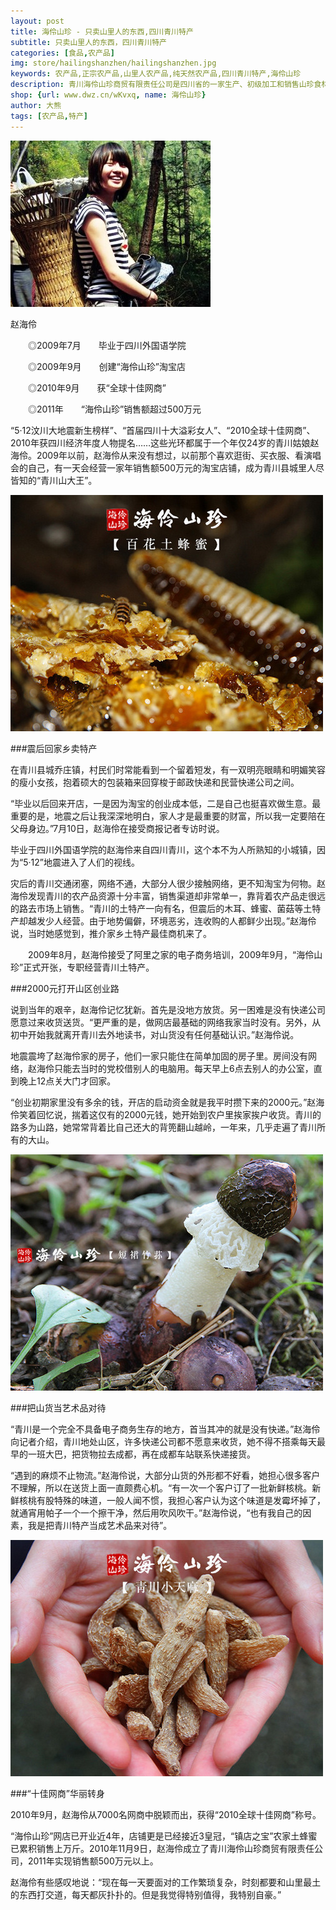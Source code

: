 ```yaml
---
layout: post
title: 海伶山珍 - 只卖山里人的东西,四川青川特产
subtitle: 只卖山里人的东西，四川青川特产
categories: [食品,农产品]
img: store/hailingshanzhen/hailingshanzhen.jpg
keywords: 农产品,正宗农产品,山里人农产品,纯天然农产品,四川青川特产,海伶山珍
description: 青川海伶山珍商贸有限责任公司是四川省的一家生产、初级加工和销售山珍食材的公司，公司位于四川省广元市青川县。公司于2010年11月由赵海伶注册成立，海伶山珍商标也于2012年注册成立，公司的经营理念为“只卖山里人的产品”。海伶山珍公司主要从事土蜂蜜、老巢蜂蜜、青川木耳、椴木花菇、椴木香菇、长短裙竹荪以及野生食用菌和花椒等调味品的生产加工和销售。
shop: {url: www.dwz.cn/wKvxq, name: 海伶山珍}
author: 大熊
tags: [农产品,特产]
---
```



![Alt "海伶山珍"](/images/store/hailingshanzhen/00.jpg)

 赵海伶

　　◎2009年7月　　毕业于四川外国语学院

　　◎2009年9月　　创建“海伶山珍”淘宝店

　　◎2010年9月　　获“全球十佳网商”

　　◎2011年　　“海伶山珍”销售额超过500万元


“5·12汶川大地震新生榜样”、“首届四川十大溢彩女人”、“2010全球十佳网商”、2010年获四川经济年度人物提名……这些光环都属于一个年仅24岁的青川姑娘赵海伶。2009年以前，赵海伶从来没有想过，以前那个喜欢逛街、买衣服、看演唱会的自己，有一天会经营一家年销售额500万元的淘宝店铺，成为青川县城里人尽皆知的“青川山大王”。


![Alt "海伶山珍"](/images/store/hailingshanzhen/01.jpg)

###震后回家乡卖特产

在青川县城乔庄镇，村民们时常能看到一个留着短发，有一双明亮眼睛和明媚笑容的瘦小女孩，抱着硕大的包装箱来回穿梭于邮政快递和民营快递公司之间。

“毕业以后回来开店，一是因为淘宝的创业成本低，二是自己也挺喜欢做生意。最重要的是，地震之后让我深深地明白，家人才是最重要的财富，所以我一定要陪在父母身边。”7月10日，赵海伶在接受商报记者专访时说。

毕业于四川外国语学院的赵海伶来自四川青川，这个本不为人所熟知的小城镇，因为“5·12”地震进入了人们的视线。

灾后的青川交通闭塞，网络不通，大部分人很少接触网络，更不知淘宝为何物。赵海伶发现青川的农产品资源十分丰富，销售渠道却非常单一，靠背着农产品走很远的路去市场上销售。“青川的土特产一向有名，但震后的木耳、蜂蜜、菌菇等土特产却越发少人经营。由于地势偏僻，环境恶劣，连收购的人都鲜少出现。”赵海伶说，当时她感觉到，推介家乡土特产最佳商机来了。

　　2009年8月，赵海伶接受了阿里之家的电子商务培训，2009年9月，“海伶山珍”正式开张，专职经营青川土特产。

###2000元打开山区创业路

说到当年的艰辛，赵海伶记忆犹新。首先是没地方放货。另一困难是没有快递公司愿意过来收货送货。“更严重的是，做网店最基础的网络我家当时没有。另外，从初中开始我就离开青川去外地读书，对山货没有任何基础认识。”赵海伶说。

地震震垮了赵海伶家的房子，他们一家只能住在简单加固的房子里。房间没有网络，赵海伶只能去当时的党校借别人的电脑用。每天早上6点去别人的办公室，直到晚上12点关大门才回家。

“创业初期家里没有多余的钱，开店的启动资金就是我平时攒下来的2000元。”赵海伶笑着回忆说，揣着这仅有的2000元钱，她开始到农户里挨家挨户收货。青川的路多为山路，她常常背着比自己还大的背篼翻山越岭，一年来，几乎走遍了青川所有的大山。

![Alt "海伶山珍"](/images/store/hailingshanzhen/02.jpg)


###把山货当艺术品对待

“青川是一个完全不具备电子商务生存的地方，首当其冲的就是没有快递。”赵海伶向记者介绍，青川地处山区，许多快递公司都不愿意来收货，她不得不搭乘每天最早的一班大巴，把货物拉去成都，再在成都车站联系快递接货。

“遇到的麻烦不止物流。”赵海伶说，大部分山货的外形都不好看，她担心很多客户不理解，所以在送货上面一直颇费心机。“有一次一个客户订了一批新鲜核桃。新鲜核桃有股特殊的味道，一般人闻不惯，我担心客户认为这个味道是发霉坏掉了，就通宵用帕子一个一个擦干净，然后用吹风吹干。”赵海伶说，“也有我自己的因素，我是把青川特产当成艺术品来对待”。

![Alt "海伶山珍"](/images/store/hailingshanzhen/03.jpg)


###“十佳网商”华丽转身

2010年9月，赵海伶从7000名网商中脱颖而出，获得“2010全球十佳网商”称号。

“海伶山珍”网店已开业近4年，店铺更是已经接近3皇冠，“镇店之宝”农家土蜂蜜已累积销售上万斤。2010年11月9日，赵海伶成立了青川海伶山珍商贸有限责任公司，2011年实现销售额500万元以上。

赵海伶有些感叹地说：“现在每一天要面对的工作繁琐复杂，时刻都要和山里最土的东西打交道，每天都灰扑扑的。但是我觉得特别值得，我特别自豪。”
